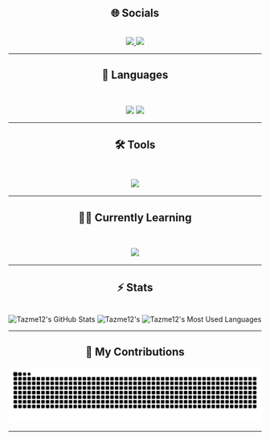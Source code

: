 <h2 align="center">🌐 Socials</h2>

<br>

<div align="center">
  <a href="camthornton.07@gmail.com">
    <img src="https://img.shields.io/badge/Gmail-333333?style=for-the-badge&logo=gmail&logoColor=red" />
  </a>
  <a href="https://www.linkedin.com/in/cameron-thornton-250155355/" target="_blank">
    <img src="https://img.shields.io/badge/LinkedIn-0077B5?style=for-the-badge&logo=linkedin&logoColor=white" target="_blank" />
  </a>
</div>

<hr>

<h2 align="center">💬 Languages </h2>

<br>

<p align="center">
  <img src="https://skillicons.dev/icons?i=,git,python,javascript" />
  <img src="https://skillicons.dev/icons?i=html,css,flask,php,react" />
</p>

<hr>

<h2 align="center">🛠️ Tools </h2>

<br>

<p align="center">
  <img src="https://skillicons.dev/icons?i=,blender,github,vscode,sqlite,aws"/>
</p>

<hr>

<h2 align="center">👨‍🏫 Currently Learning</h2>

<br>
<p align="center">
  <img src="https://skillicons.dev/icons?i=,typescript" />
</p>

<hr>

<h2 align="center">⚡️ Stats</h2>

<br>

<div align=center>
  <img width=390 src="https://github-readme-stats.vercel.app/api?username=Tazme12&theme=transparent&count_private=true&show_icons=true&rank_icon=github&locale=en" alt="Tazme12's GitHub Stats" />
<img width=390 src="https://github-readme-streak-stats.herokuapp.com/?user=Tazme12&theme=transparent&count_private=true&border_radius=10&locale=en" alt="Tazme12's" />
<img width=325 src="https://github-readme-stats.vercel.app/api/top-langs?username=Tazme12&theme=transparent&layout=donut&hide=css&langs_count=8&border_radius=10&show_icons=true&locale=en" alt="Tazme12's Most Used Languages" />
</div>

<hr>

<h2 align="center">🐍 My Contributions</h2>

<div align="center">
  <picture>
    <source media="(prefers-color-scheme: dark)" srcset="https://raw.githubusercontent.com/Tazme12/Tazme12/output/github-contribution-grid-snake-dark.svg" />
    <source media="(prefers-color-scheme: light)" srcset="https://raw.githubusercontent.com/Tazme12/Tazme12/output/github-contribution-grid-snake.svg" />
    <img alt="github-snake" src="https://raw.githubusercontent.com/Tazme12/Tazme12/output/github-contribution-grid-snake.svg" />
  </picture>
</div>

<hr>
